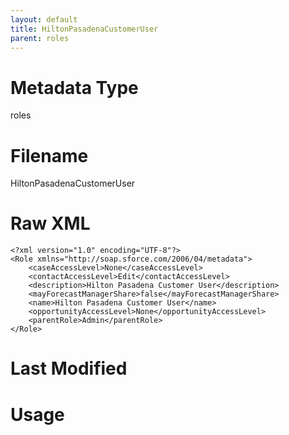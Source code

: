 ```yaml
---
layout: default
title: HiltonPasadenaCustomerUser
parent: roles
---
```

# Metadata Type
roles


# Filename 
HiltonPasadenaCustomerUser


# Raw XML
```
<?xml version="1.0" encoding="UTF-8"?>
<Role xmlns="http://soap.sforce.com/2006/04/metadata">
    <caseAccessLevel>None</caseAccessLevel>
    <contactAccessLevel>Edit</contactAccessLevel>
    <description>Hilton Pasadena Customer User</description>
    <mayForecastManagerShare>false</mayForecastManagerShare>
    <name>Hilton Pasadena Customer User</name>
    <opportunityAccessLevel>None</opportunityAccessLevel>
    <parentRole>Admin</parentRole>
</Role>
```


# Last Modified


# Usage
